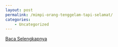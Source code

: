 ```yaml
---
layout: post
permalink: /mimpi-orang-tenggelam-tapi-selamat/
categories:
    - Uncategorized
---
```


[Baca Selengkapnya](/09)
